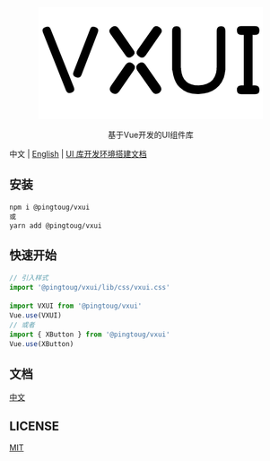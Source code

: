<p align="center">
  <img src="./logo.png" />
</p>
<p align="center">
  基于Vue开发的UI组件库
</p>

中文 | [English](https://github.com/PingTouG/vxui/blob/master/README.md) | [UI 库开发环境搭建文档](https://github.com/PingTouG/vxui/blob/master/development-environment.md)

## 安装

```shell
npm i @pingtoug/vxui
或
yarn add @pingtoug/vxui
```

## 快速开始

```javascript
// 引入样式
import '@pingtoug/vxui/lib/css/vxui.css'

import VXUI from '@pingtoug/vxui'
Vue.use(VXUI)
// 或者
import { XButton } from '@pingtoug/vxui'
Vue.use(XButton)
```

## 文档

[中文](https://pingtoug.github.io/vxui)

## LICENSE

[MIT](https://github.com/PingTouG/vxui/blob/master/LICENSE.md)

